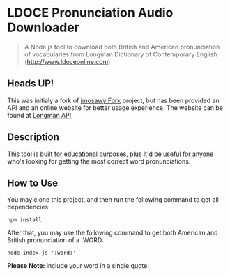 # LDOCE Pronunciation Audio Downloader
> A Node.js tool to download both British and American pronunciation of vocabularies from Longman Dictionary of Contemporary English (http://www.ldoceonline.com)

## Heads UP!
This was initialy a fork of [jmosawy Fork](https://github.com/jmosawy/LDOCE-Pronunciation-Audio-Downloader) project, but has been provided an API and an online website for better usage experience.
The website can be found at [Longman API](https://longman-api.herokuapp.com/).

## Description

This tool is built for educational purposes, plus it'd be useful for anyone who's looking for getting the most correct word pronunciations.

## How to Use
You may clone this project, and then run the following command to get all dependencies:

`npm install`

After that, you may use the following command to get both American and British pronunciation of a :WORD:

`node index.js ':word:'`

**Please Note:** include your word in a single quote.
